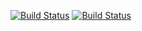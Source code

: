 [![Build Status](https://travis-ci.org/winnerpicker/instagram-sdk.svg?branch=master)](https://travis-ci.org/winnerpicker/instagram-sdk)
[![Build Status](https://styleci.io/repos/75520585/shield?branch=master&style=flat)](https://styleci.io/repos/75520585)